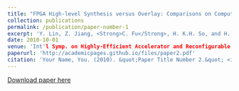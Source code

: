 ```yaml
---
title: "FPGA High-level Synthesis versus Overlay: Comparisons on Computation Kernels"
collection: publications
permalink: /publication/paper-number-1
excerpt: 'Y. Lin, Z. Jiang, <Strong>C. Fu</Strong>, H. K.H. So, and H. Yang'
date: 2010-10-01
venue: 'Int'l Symp. on Highly-Efficient Accelerator and Reconfigurable Technologies (HEART), 2017.'
paperurl: 'http://academicpages.github.io/files/paper2.pdf'
citation: 'Your Name, You. (2010). &quot;Paper Title Number 2.&quot; <i>Journal 1</i>. 1(2).'
---
```


[Download paper here](https://dl.acm.org/citation.cfm?id=3039919)